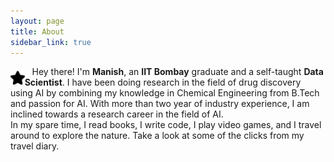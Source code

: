 ```yaml
---
layout: page
title: About
sidebar_link: true
---
```


<img style="width: 4.5%; float: left; margin-top: 1.3%;" src="/assets/img/blackstar.svg" />&nbsp;&nbsp;&nbsp;Hey there! I'm <strong>Manish</strong>, an <strong>IIT Bombay</strong> graduate and a self-taught
<strong>Data Scientist</strong>. I have been doing research in the field of drug discovery
using AI by combining my knowledge in Chemical Engineering from B.Tech and passion for
AI. With more than two year of industry experience, I am inclined towards a research career
in the field of AI. <br>In my spare time, I read books, I write code, I
play video games, and I travel around to explore the nature. Take a look at some
of the clicks from my travel diary.